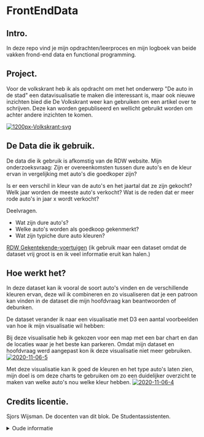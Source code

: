 # FrontEndData



## Intro.
In deze repo vind je mijn opdrachten/leerproces en mijn logboek van beide vakken frond-end data en functional programming.


## Project.
Voor de volkskrant heb ik als opdracht om met het onderwerp "De auto in de stad" een datavisualisatie te maken die interessant is, maar ook nieuwe inzichten bied die De Volkskrant weer kan gebruiken om een artikel over te schrijven. Deze kan worden gepubliseerd en wellicht gebruikt worden om achter andere inzichten te komen.

<a href="https://ibb.co/C8xYnTY"><img src="https://i.ibb.co/h9p4Kt4/1200px-Volkskrant-svg.png" alt="1200px-Volkskrant-svg" border="0"></a>

## De Data die ik gebruik.
De data die ik gebruik is afkomstig van de RDW website.
Mijn onderzoeksvraag: Zijn er overeenkomsten tussen dure auto's en de kleur ervan in vergelijking met auto's die goedkoper zijn?


Is er een verschil in kleur van de auto's en het jaartal dat ze zijn gekocht?
Welk jaar worden de meeste auto's verkocht?
Wat is de reden dat er meer rode auto's in jaar x wordt verkocht?


Deelvragen.
- Wat zijn dure auto's?
- Welke auto's worden als goedkoop gekenmerkt?
- Wat zijn typiche dure auto kleuren?

[RDW Gekentekende-voertuigen](https://opendata.rdw.nl/Voertuigen/Open-Data-RDW-Gekentekende_voertuigen/m9d7-ebf2)
(ik gebruik maar een dataset omdat de dataset vrij groot is en ik veel informatie eruit kan halen.)


## Hoe werkt het?
In deze dataset kan ik vooral de soort auto's vinden en de verschillende kleuren ervan, deze wil ik combineren en zo visualiseren dat je een patroon kan vinden in de dataset die mijn hoofdvraag kan beantwoorden of debunken.

De dataset verander ik naar een visualisatie met D3 een aantal voorbeelden van hoe ik mijn visualisatie wil hebben:

Bij deze visualisatie heb ik gekozen voor een map met een bar chart en dan de locaties waar je het beste kan parkeren. Omdat mijn dataset en hoofdvraag werd aangepast kon ik deze visualisatie niet meer gebruiken. 
<a href="https://ibb.co/yQtgX7H"><img src="https://i.ibb.co/QKLYfty/2020-11-06-5.png" alt="2020-11-06-5" border="0"></a>

Met deze visualisatie kan ik goed de kleuren en het type auto's laten zien, mijn doel is om deze charts te gebruiken om zo een duidelijker overzicht te maken van welke auto's nou welke kleur hebben.
<a href="https://ibb.co/txGC0PY"><img src="https://i.ibb.co/Gt6PZ3C/2020-11-06-4.png" alt="2020-11-06-4" border="0"></a>



## Credits licentie.
Sjors Wijsman.
De docenten van dit blok.
De Studentassistenten.



<details>
<summary>Oude informatie</summary>
  ## De data die ik gebruik 
<br>
De date die ik gebruik zijn afkomstig van RDW 
Voor een uitgebreidere uitleg kan je gaan naar [WIKI Werkwijze](https://github.com/tilltheant/functional-programming/wiki/%5B2.1%5DWerkwijze-in-fases)
Ik wil met de dataset mijn hoofdvraag beantwoorden: Wat is het gemiddelde van de tijdsduur aan parkeren in de amsterdam tijdens kerst in vergelijking met normale dagen?

[RDW Speciale dagen dataset](https://opendata.rdw.nl/Parkeren/Open-Data-Parkeren-SPECIALE-DAG/hpi4-mynq)

</details>
